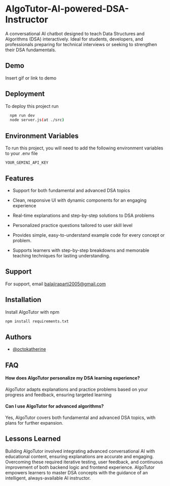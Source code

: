
# AlgoTutor-AI-powered-DSA-Instructor

A conversational AI chatbot designed to teach Data Structures and Algorithms (DSA) interactively. Ideal for students, developers, and professionals preparing for technical interviews or seeking to strengthen their DSA fundamentals.

## Demo

Insert gif or link to demo


## Deployment

To deploy this project run

```bash
  npm run dev
  node server.js(at ./src)
```


## Environment Variables

To run this project, you will need to add the following environment variables to your .env file

`YOUR_GEMINI_API_KEY`




## Features

- Support for both fundamental and advanced DSA topics
- Clean, responsive UI with dynamic components for an engaging experience

- Real-time explanations and step-by-step solutions to DSA problems

- Personalized practice questions tailored to user skill level
- Provides simple, easy-to-understand example code for every concept or problem.
- Supports learners with step-by-step breakdowns and memorable teaching techniques for lasting understanding.

## Support

For support, email balajiraparti2005@gmail.com


## Installation

Install AlgoTutor with npm

```bash
npm install requirements.txt


```
    
## Authors

- [@octokatherine](https://www.github.com/octokatherine)


## FAQ

#### How does AlgoTutor personalize my DSA learning experience?
AlgoTutor adapts explanations and practice problems based on your progress and feedback, ensuring targeted learning

#### Can I use AlgoTutor for advanced algorithms?

Yes, AlgoTutor covers both fundamental and advanced DSA topics, with plans for further expansion.


## Lessons Learned

Building AlgoTutor involved integrating advanced conversational AI with educational content, ensuring explanations are accurate and engaging. Overcoming these required iterative testing, user feedback, and continuous improvement of both backend logic and frontend experience.
AlgoTutor empowers learners to master DSA concepts with the guidance of an intelligent, always-available AI instructor.
